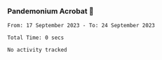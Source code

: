 ### Pandemonium Acrobat 🤸

<!--START_SECTION:waka-->

```all_time
From: 17 September 2023 - To: 24 September 2023

Total Time: 0 secs

No activity tracked
```

<!--END_SECTION:waka-->
